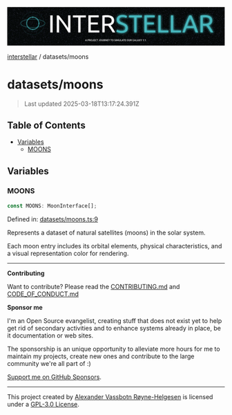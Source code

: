 <div>
  <img alt="SPECCER logo" src="https://raw.githubusercontent.com/phun-ky/interstellar/main/public/interstellar-header.png" style="max-height:120px;" />
</div>

[interstellar](../README.md) / datasets/moons

# datasets/moons

> Last updated 2025-03-18T13:17:24.391Z

## Table of Contents

- [Variables](#variables)
  - [MOONS](#moons)

## Variables

### MOONS

```ts
const MOONS: MoonInterface[];
```

Defined in:
[datasets/moons.ts:9](https://github.com/phun-ky/interstellar/blob/main/src/datasets/moons.ts#L9)

Represents a dataset of natural satellites (moons) in the solar system.

Each moon entry includes its orbital elements, physical characteristics, and a
visual representation color for rendering.

---

**Contributing**

Want to contribute? Please read the
[CONTRIBUTING.md](https://github.com/phun-ky/interstellar/blob/main/CONTRIBUTING.md)
and
[CODE_OF_CONDUCT.md](https://github.com/phun-ky/interstellar/blob/main/CODE_OF_CONDUCT.md)

**Sponsor me**

I'm an Open Source evangelist, creating stuff that does not exist yet to help
get rid of secondary activities and to enhance systems already in place, be it
documentation or web sites.

The sponsorship is an unique opportunity to alleviate more hours for me to
maintain my projects, create new ones and contribute to the large community
we're all part of :)

[Support me on GitHub Sponsors](https://github.com/sponsors/phun-ky).

---

This project created by [Alexander Vassbotn Røyne-Helgesen](http://phun-ky.net)
is licensed under a
[GPL-3.0 License](https://choosealicense.com/licenses/gpl-3.0/).
